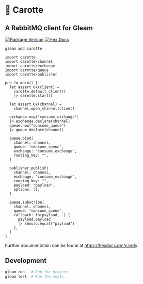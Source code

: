 # 🥕 Carotte

## A RabbitMQ client for Gleam

[![Package Version](https://img.shields.io/hexpm/v/carotte)](https://hex.pm/packages/carotte)
[![Hex Docs](https://img.shields.io/badge/hex-docs-ffaff3)](https://hexdocs.pm/carotte/)

```sh
gleam add carotte
```

```gleam
import carotte
import carotte/channel
import carotte/exchange
import carotte/queue
import carotte/publisher

pub fn main() {
  let assert Ok(client) =
    carotte.default_client()
    |> carotte.start()

  let assert Ok(channel) =
    channel.open_channel(client)

  exchange.new("consume_exchange")
  |> exchange.declare(channel)
  queue.new("consume_queue")
  |> queue.declare(channel)

  queue.bind(
    channel: channel,
    queue: "consume_queue",
    exchange: "consume_exchange",
    routing_key: "",
  )

  publisher.publish(
    channel: channel,
    exchange: "consume_exchange",
    routing_key: "",
    payload: "payload",
    options: [],
  )

  queue.subscribe(
    channel: channel,
    queue: "consume_queue",
    callback: fn(payload, _) {
      payload.payload
      |> should.equal("payload")
    },
  )
}
```

Further documentation can be found at <https://hexdocs.pm/candy>.

## Development

```sh
gleam run   # Run the project
gleam test  # Run the tests
```
